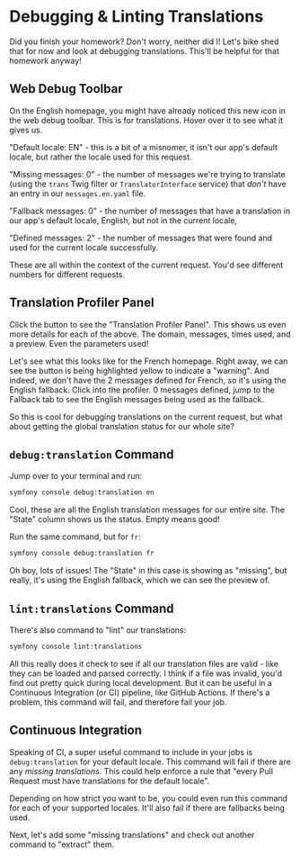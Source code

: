 # Debugging & Linting Translations

Did you finish your homework? Don't worry, neither did I! Let's bike shed
that for now and look at debugging translations. This'll be helpful for
that homework anyway!

## Web Debug Toolbar

On the English homepage, you might have already noticed this new icon in
the web debug toolbar. This is for translations. Hover over it to see what
it gives us.

"Default locale: EN" - this is a bit of a misnomer, it isn't our app's
default locale, but rather the locale used for this request.

"Missing messages: 0" - the number of messages we're trying to
translate (using the `trans` Twig filter or `TranslatorInterface` service)
that *don't* have an entry in our `messages.en.yaml` file.

"Fallback messages: 0" - the number of messages that have a translation
in our app's default locale, English, but not in the current locale,

"Defined messages: 2" - the number of messages that were found and used
for the current locale successfully.

These are all within the context of the current request. You'd see different
numbers for different requests.

## Translation Profiler Panel

Click the button to see the "Translation Profiler Panel". This shows us
even more details for each of the above. The domain, messages,
times used, and a preview. Even the parameters used!

Let's see what this looks like for the French homepage. Right away, we can
see the button is being highlighted yellow to indicate a "warning". And
indeed, we don't have the 2 messages defined for French, so it's using the
English fallback. Click into the profiler. 0 messages defined, jump
to the Fallback tab to see the English messages being used as the fallback.

So this is cool for debugging translations on the current request, but what about
getting the global translation status for our whole site?

## `debug:translation` Command

Jump over to your terminal and run:

```bash
symfony console debug:translation en
```

Cool, these are all the English translation messages for our entire site. The
"State" column shows us the status. Empty means good!

Run the same command, but for `fr`:

```bash
symfony console debug:translation fr
```

Oh boy, lots of issues! The "State" in this case is showing as "missing", but
really, it's using the English fallback, which we can see the preview of.

## `lint:translations` Command

There's also command to "lint" our translations:

```bash
symfony console lint:translations
```

All this really does it check to see if all our translation files are valid -
like they can be loaded and parsed correctly. I think if a file was invalid,
you'd find out pretty quick during local development. But it can be useful
in a Continuous Integration (or CI) pipeline, like GitHub Actions. If there's a
problem, this command will fail, and therefore fail your job.

## Continuous Integration

Speaking of CI, a super useful command to include in your jobs is
`debug:translation` for your default locale. This command will fail if
there are any *missing translations*. This could help enforce a rule that
"every Pull Request must have translations for the default locale".

Depending on how strict you want to be, you could even run this command for
each of your supported locales. It'll also fail if there are fallbacks being
used.

Next, let's add some "missing translations" and check out another command to
"extract" them.

